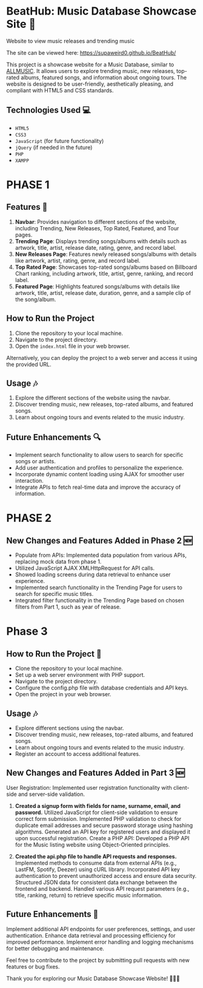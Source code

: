# BeatHub: Music Database Showcase Site 🎵
 Website to view music releases and trending music

The site can be viewed here: https://supaweird0.github.io/BeatHub/

This project is a showcase website for a Music Database, similar to [ALLMUSIC](https://www.allmusic.com). It allows users to explore trending music, new releases, top-rated albums, featured songs, and information about ongoing tours. The website is designed to be user-friendly, aesthetically pleasing, and compliant with HTML5 and CSS standards.

## Technologies Used 💻
- `HTML5`
- `CSS3`
- `JavaScript` (for future functionality)
- `jQuery` (if needed in the future)
- `PHP`
- `XAMPP`

# PHASE 1

## Features  🚀
1. **Navbar**: Provides navigation to different sections of the website, including Trending, New Releases, Top Rated, Featured, and Tour pages.
2. **Trending Page**: Displays trending songs/albums with details such as artwork, title, artist, release date, rating, genre, and record label.
3. **New Releases Page**: Features newly released songs/albums with details like artwork, artist, rating, genre, and record label.
4. **Top Rated Page**: Showcases top-rated songs/albums based on Billboard Chart ranking, including artwork, title, artist, genre, ranking, and record label.
5. **Featured Page**: Highlights featured songs/albums with details like artwork, title, artist, release date, duration, genre, and a sample clip of the song/album.

## How to Run the Project
1. Clone the repository to your local machine.
2. Navigate to the project directory.
3. Open the `index.html` file in your web browser.

Alternatively, you can deploy the project to a web server and access it using the provided URL.

## Usage 🎶
1. Explore the different sections of the website using the navbar.
2. Discover trending music, new releases, top-rated albums, and featured songs.
3. Learn about ongoing tours and events related to the music industry.

## Future Enhancements 🔍
- Implement search functionality to allow users to search for specific songs or artists.
- Add user authentication and profiles to personalize the experience.
- Incorporate dynamic content loading using AJAX for smoother user interaction.
- Integrate APIs to fetch real-time data and improve the accuracy of information.


# PHASE 2
  
## New Changes and Features Added in Phase 2 🆕
- Populate from APIs: Implemented data population from various APIs, replacing mock data from phase 1.
- Utilized JavaScript AJAX XMLHttpRequest for API calls.
- Showed loading screens during data retrieval to enhance user experience.
- Implemented search functionality in the Trending Page for users to search for specific music titles.
- Integrated filter functionality in the Trending Page based on chosen filters from Part 1, such as year of release.


# Phase 3

## How to Run the Project 🚀
- Clone the repository to your local machine.
- Set up a web server environment with PHP support.
- Navigate to the project directory.
- Configure the config.php file with database credentials and API keys.
- Open the project in your web browser.

## Usage 🎶
- Explore different sections using the navbar.
- Discover trending music, new releases, top-rated albums, and featured songs.
- Learn about ongoing tours and events related to the music industry.
- Register an account to access additional features.

## New Changes and Features Added in Part 3 🆕
User Registration: Implemented user registration functionality with client-side and server-side validation.

1. **Created a signup form with fields for name, surname, email, and password.**
Utilized JavaScript for client-side validation to ensure correct form submission.
Implemented PHP validation to check for duplicate email addresses and secure password storage using hashing algorithms.
Generated an API key for registered users and displayed it upon successful registration.
Create a PHP API: Developed a PHP API for the Music listing website using Object-Oriented principles.

2. **Created the api.php file to handle API requests and responses.**
Implemented methods to consume data from external APIs (e.g., LastFM, Spotify, Deezer) using cURL library.
Incorporated API key authentication to prevent unauthorized access and ensure data security.
Structured JSON data for consistent data exchange between the frontend and backend.
Handled various API request parameters (e.g., title, ranking, return) to retrieve specific music information.

## Future Enhancements 🚀
Implement additional API endpoints for user preferences, settings, and user authentication.
Enhance data retrieval and processing efficiency for improved performance.
Implement error handling and logging mechanisms for better debugging and maintenance.


Feel free to contribute to the project by submitting pull requests with new features or bug fixes.

Thank you for exploring our Music Database Showcase Website! 🎵🎸🎶
